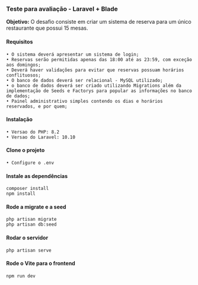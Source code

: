 ### Teste para avaliação - Laravel + Blade
<b>Objetivo:</b> O desafio consiste em criar um sistema de reserva para um único restaurante que possui 15 mesas.
#### Requisitos
```
• O sistema deverá apresentar um sistema de login;
• Reservas serão permitidas apenas das 18:00 até as 23:59, com exceção aos domingos;
• Deverá haver validações para evitar que reservas possuam horários conflituosos;
• O banco de dados deverá ser relacional - MySQL utilizado;
• o banco de dados deverá ser criado utilizando Migrations além da implementação de Seeds e Factorys para popular as informações no banco de dados;
• Painel administrativo simples contendo os dias e horários reservados, e por quem;
```
#### Instalação
```
• Versao do PHP: 8.2
• Versao do Laravel: 10.10
```
#### Clone o projeto
```
• Configure o .env
```
#### Instale as dependências
```
composer install
npm install
```
#### Rode a migrate e a seed
```
php artisan migrate
php artisan db:seed
```
#### Rodar o servidor
```
php artisan serve
```
#### Rode o Vite para o frontend
```
npm run dev
```